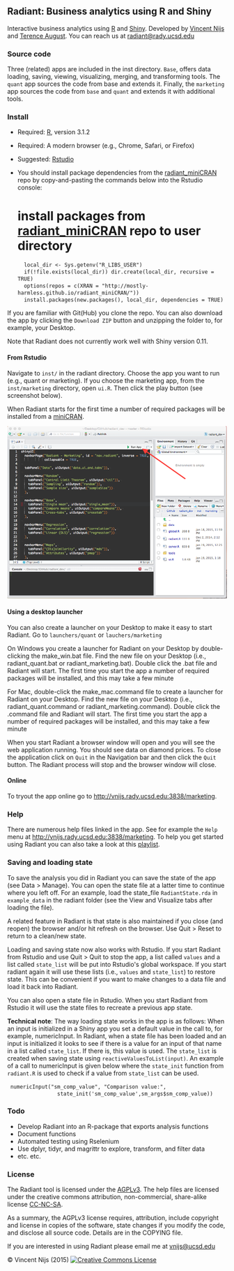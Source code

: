 ## Radiant: Business analytics using R and Shiny

Interactive business analytics using [R](http://www.r-project.org/) and [Shiny](http[://www.rstudio.com/shiny/). Developed by [Vincent Nijs]("http://rady.ucsd.edu/faculty/directory/nijs/") and [Terence August]("http://rady.ucsd.edu/faculty/directory/august/"). You can reach us at radiant@rady.ucsd.edu

### Source code

Three (related) apps are included in the inst directory. `Base`, offers data loading, saving, viewing, visualizing, merging, and transforming tools. The `quant` app sources the code from base and extends it. Finally, the `marketing` app sources the code from `base` and `quant` and extends it with additional tools.

### Install

- Required: [R](http://cran.rstudio.com/), version 3.1.2
- Required: A modern browser (e.g., Chrome, Safari, or Firefox)
- Suggested: [Rstudio](http://www.rstudio.com/products/rstudio/download/)
- You should install package dependencies from the [radiant_miniCRAN](https://github.com/mostly-harmless/radiant_miniCRAN) repo by copy-and-pasting the commands below into the Rstudio console:

    # install packages from [radiant_miniCRAN](https://github.com/mostly-harmless/radiant_miniCRAN) repo to user directory
		local_dir <- Sys.getenv("R_LIBS_USER")
		if(!file.exists(local_dir)) dir.create(local_dir, recursive = TRUE)
		options(repos = c(XRAN = "http://mostly-harmless.github.io/radiant_miniCRAN/"))
		install.packages(new.packages(), local_dir, dependencies = TRUE)

If you are familiar with Git(Hub) you clone the repo. You can also download the app by clicking the `Download ZIP` button and unzipping the folder to, for example, your Desktop.

Note that Radiant does not currently work well with Shiny version 0.11.

#### From Rstudio

Navigate to `inst/` in the radiant directory. Choose the app you want to run (e.g., quant or marketing). If you choose the marketing app, from the `inst/marketing` directory, open `ui.R`. Then click the play button (see screenshot below).

When Radiant starts for the first time a number of required packages will be installed from a [miniCRAN](https://github.com/andrie/miniCRAN).

![Starting Radiant from Rstudio](start_from_rstudio.png)

#### Using a desktop launcher

You can also create a launcher on your Desktop to make it easy to start Radiant. Go to `launchers/quant` or `lauchers/marketing`

On Windows you create a launcher for Radiant on your Desktop by double-clicking the make\_win.bat file. Find the new file on your Desktop (i.e., radiant\_quant.bat or radiant_marketing.bat). Double click the .bat file and Radiant will start. The first time you start the app a number of required packages will be installed, and this may take a few minute

For Mac, double-click the make\_mac.command file to create a launcher for Radiant on your Desktop. Find the new file on your Desktop (i.e., radiant\_quant.command or radiant_marketing.command). Double click the .command file and Radiant will start. The first time you start the app a number of required packages will be installed, and this may take a few minute

When you start Radiant a browser window will open and you will see the web application running. You should see data on diamond prices. To close the application click on `Quit` in the Navigation bar and then click the `Quit` button. The Radiant process will stop and the browser window will close.

#### Online

To tryout the app online go to <http://vnijs.rady.ucsd.edu:3838/marketing>.

### Help

There are numerous help files linked in the app. See for example the `Help` menu at <http://vnijs.rady.ucsd.edu:3838/marketing>. To help you get started using Radiant you can also take a look at this [playlist](https://www.youtube.com/watch?v=e02LFmNysoM&list=PLNhtaetb48EfAAlfQMJsuvLCSLvcn_0BC).

### Saving and loading state

To save the analysis you did in Radiant you can save the state of the app (see Data > Manage). You can open the state file at a latter time to continue where you left off. For an example, load the state_file `RadiantState.rda` in `example_data` in the radiant folder (see the View and Visualize tabs after loading the file).

A related feature in Radiant is that state is also maintained if you close (and reopen) the browser and/or hit refresh on the browser. Use Quit > Reset to return to a clean/new state.

Loading and saving state now also works with Rstudio. If you start Radiant from Rstudio and use Quit > Quit to stop the app, a list called `values` and a list called `state_list` will be put into Rstudio's global workspace. If you start radiant again it will use these lists (i.e., `values` and `state_list`) to restore state. This can be convenient if you want to make changes to a data file and load it back into Radiant.

You can also open a state file in Rstudio. When you start Radiant from Rstudio it will use the state files to recreate a previous app state.

**Technical note**: The way loading state works in the app is as follows: When an input is initialized in a Shiny app you set a default value in the call to, for example, numericInput. In Radiant, when a state file has been loaded and an input is initialized it looks to see if there is a value for an input of that name in a list called `state_list`. If there is, this value is used. The `state_list` is created when saving state using `reactiveValuesToList(input)`. An example of a call to numericInput is given below where the `state_init` function from `radiant.R` is used to check if a value from `state_list` can be used.

     numericInput("sm_comp_value", "Comparison value:",
    	            state_init('sm_comp_value',sm_args$sm_comp_value))


### Todo

- Develop Radiant into an R-package that exports analysis functions
- Document functions
- Automated testing using Rselenium
- Use dplyr, tidyr, and magrittr to explore, transform, and filter data
- etc. etc.

### License

The Radiant tool is licensed under the <a href="http://www.tldrlegal.com/l/AGPL3" target="\_blank">AGPLv3</a>. The help files are licensed under the creative commons attribution, non-commercial, share-alike license <a href="http://creativecommons.org/licenses/by-nc-sa/4.0/" target="\_blank">CC-NC-SA</a>.

As a summary, the AGPLv3 license requires, attribution, include copyright and license in copies of the software, state changes if you modify the code, and disclose all source code. Details are in the COPYING file.

If you are interested in using Radiant please email me at vnijs@ucsd.edu

&copy; Vincent Nijs (2015) <a rel="license" href="http://creativecommons.org/licenses/by-nc-sa/4.0/" target="_blank"><img alt="Creative Commons License" style="border-width:0" src="https://github.com/mostly-harmless/radiant/blob/master/inst/base/www/imgs/80x15.png" /></a>
